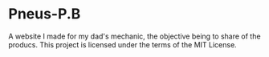 # Pneus-P.B
A website I made for my dad's mechanic, the objective being to share of the producs.
This project is licensed under the terms of the MIT License.
